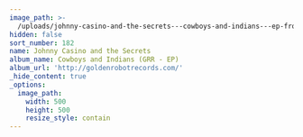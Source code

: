 ```yaml
---
image_path: >-
  /uploads/johnny-casino-and-the-secrets---cowboys-and-indians---ep-front-cover.jpg
hidden: false
sort_number: 182
name: Johnny Casino and the Secrets
album_name: Cowboys and Indians (GRR - EP)
album_url: 'http://goldenrobotrecords.com/'
_hide_content: true
_options:
  image_path:
    width: 500
    height: 500
    resize_style: contain
---
```


